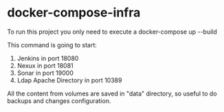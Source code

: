 # docker-compose-infra


To run this project you only need to execute a docker-compose up --build

This command is going to start:
 1) Jenkins in port 18080
 2) Nexux in port 18081
 3) Sonar in port 19000
 4) Ldap Apache Directory in port 10389
 
 
 All the content from volumes are saved in "data" directory, so useful to do backups and changes configuration.
